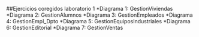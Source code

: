 ##Ejercicios coregidos laboratorio 1
*Diagrama 1: GestionViviendas
*Diagrama 2: GestionAlumnos
*Diagrama 3: GestionEmpleados
*Diagrama 4: GestionEmpl_Dpto
*Diagrama 5: GestionEquiposIndustriales
*Diagrama 6: GestionEditorial
*Diagrama 7: GestionVentas
